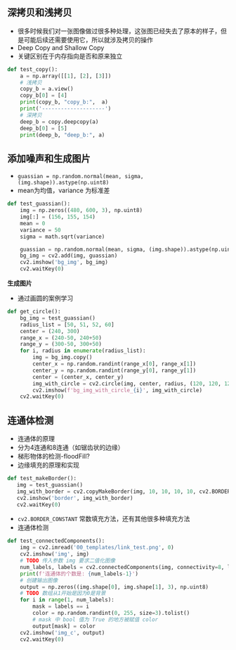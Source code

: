 ## 深拷贝和浅拷贝
- 很多时候我们对一张图像做过很多种处理，这张图已经失去了原本的样子，但是可能后续还需要使用它，所以就涉及拷贝的操作
- Deep Copy and Shallow Copy
- 关键区别在于内存指向是否和原来独立
```python
def test_copy():
    a = np.array([[1], [2], [3]])
    # 浅拷贝
    copy_b = a.view()
    copy_b[0] = [4]
    print(copy_b, "copy_b:",  a)
    print('--------------------')
    # 深拷贝
    deep_b = copy.deepcopy(a)
    deep_b[0] = [5]
    print(deep_b, "deep_b:", a)
```
## 添加噪声和生成图片
- `guassian = np.random.normal(mean, sigma, (img.shape)).astype(np.uint8)`
- mean为均值，variance 为标准差
```python
def test_guassian():
    img = np.zeros((480, 600, 3), np.uint8)
    img[:] = (156, 155, 154)
    mean = 0
    variance = 50
    sigma = math.sqrt(variance)

    guassian = np.random.normal(mean, sigma, (img.shape)).astype(np.uint8)
    bg_img = cv2.add(img, guassian)
    cv2.imshow('bg_img', bg_img)
    cv2.waitKey(0)
```
**生成图片**
- 通过画圆的案例学习
```python
def get_circle():
    bg_img = test_guassian()
    radius_list = [50, 51, 52, 60]
    center = (240, 300)
    range_x = (240-50, 240+50)
    range_y = (300-50, 300+50)
    for i, radius in enumerate(radius_list):
        img = bg_img.copy()
        center_x = np.random.randint(range_x[0], range_x[1])
        center_y = np.random.randint(range_y[0], range_y[1])
        center = (center_x, center_y)
        img_with_circle = cv2.circle(img, center, radius, (120, 120, 120), 5)
        cv2.imshow(f'bg_img_with_circle_{i}', img_with_circle)
    cv2.waitKey(0)
```
## 连通体检测
- 连通体的原理
- 分为4连通和8连通（如锯齿状的边缘）
- 梯形物体的检测-floodFill?
- 边缘填充的原理和实现
 ```python
def test_makeBorder():
    img = test_guassian()
    img_with_border = cv2.copyMakeBorder(img, 10, 10, 10, 10, cv2.BORDER_CONSTANT, value=(255, 0, 0))
    cv2.imshow('border', img_with_border)
    cv2.waitKey(0)
```
- `cv2.BORDER_CONSTANT` 常数填充方法，还有其他很多种填充方法
- 连通体检测
```python
def test_connectedComponents():
    img = cv2.imread('00_templates/link_test.png', 0)
    cv2.imshow('img', img)
    # TODO 传入参数 img 要求二值化图像
    num_labels, labels = cv2.connectedComponents(img, connectivity=8, ltype=cv2.CV_32S)
    print(f'连通体的个数是: {num_labels-1}')
    # 创建输出图像
    output = np.zeros((img.shape[0], img.shape[1], 3), np.uint8)
    # TODO 数组从1开始是因为0是背景
    for i in range(1, num_labels):
        mask = labels == i
        color = np.random.randint(0, 255, size=3).tolist()
        # mask 中 bool 值为 True 的地方被赋值 color
        output[mask] = color
    cv2.imshow('img_c', output)
    cv2.waitKey(0)
```
